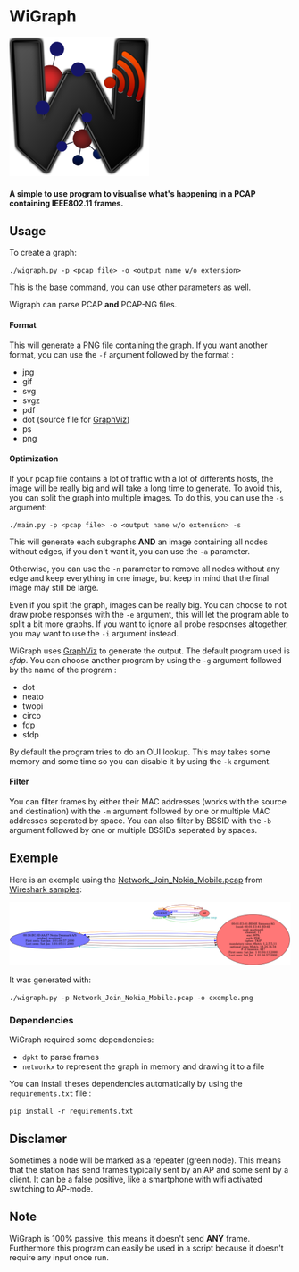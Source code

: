 # WiGraph

![Wigraph logo](images/logo-medium.png)

#### A simple to use program to visualise what's happening in a PCAP containing IEEE802.11 frames.

## Usage

To create a graph:

`./wigraph.py -p <pcap file> -o <output name w/o extension>`

This is the base command, you can use other parameters as well.

Wigraph can parse PCAP __and__ PCAP-NG files.

#### Format

This will generate a PNG file containing the graph. If you want another format, you can use the `-f` argument followed by the format :
- jpg
- gif
- svg
- svgz
- pdf
- dot (source file for [GraphViz](https://graphviz.org/))
- ps
- png

#### Optimization

If your pcap file contains a lot of traffic with a lot of differents hosts, the image will be really big and will take a long time to generate. To avoid this, you can split the graph into multiple images. To do this, you can use the `-s` argument:

`./main.py -p <pcap file> -o <output name w/o extension> -s`

This will generate each subgraphs __AND__ an image containing all nodes without edges, if you don't want it, you can use the `-a` parameter.

Otherwise, you can use the `-n` parameter to remove all nodes without any edge and keep everything in one image, but keep in mind that the final image may still be large.

Even if you split the graph, images can be really big. You can choose to not draw probe responses with the `-e` argument, this will let the program able to split a bit more graphs. If you want to ignore all probe responses altogether, you may want to use the `-i` argument instead.

WiGraph uses [GraphViz](https://graphviz.org/) to generate the output. The default program used is _sfdp_. You can choose another program by using the `-g` argument followed by the name of the program :
- dot
- neato
- twopi
- circo
- fdp
- sfdp

By default the program tries to do an OUI lookup. This may takes some memory and some time so you can disable it by using the `-k` argument.

#### Filter

You can filter frames by either their MAC addresses (works with the source and destination) with the `-m` argument followed by one or multiple MAC addresses seperated by space.
You can also filter by BSSID with the `-b` argument followed by one or multiple BSSIDs seperated by spaces.


## Exemple

Here is an exemple using the [Network_Join_Nokia_Mobile.pcap](https://wiki.wireshark.org/SampleCaptures?action=AttachFile&do=get&target=Network_Join_Nokia_Mobile.pcap) from [Wireshark samples](https://wiki.wireshark.org/SampleCaptures):

![Exemple](images/exemple.png)

It was generated with:

`./wigraph.py -p Network_Join_Nokia_Mobile.pcap -o exemple.png`


### Dependencies

WiGraph required some dependencies:
- `dpkt` to parse frames
- `networkx` to represent the graph in memory and drawing it to a file

You can install theses dependencies automatically by using the `requirements.txt` file :

`pip install -r requirements.txt`


## Disclamer

Sometimes a node will be marked as a repeater (green node). This means that the station has send frames typically sent by an AP and some sent by a client. It can be a false positive, like a smartphone with wifi activated switching to AP-mode.

## Note

WiGraph is 100% passive, this means it doesn't send __ANY__ frame.
Furthermore this program can easily be used in a script because it doesn't require any input once run.
